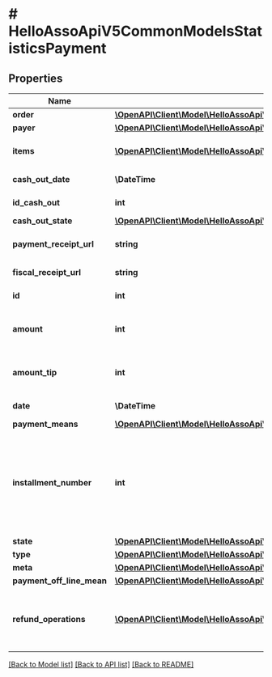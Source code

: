 # # HelloAssoApiV5CommonModelsStatisticsPayment

## Properties

Name | Type | Description | Notes
------------ | ------------- | ------------- | -------------
**order** | [**\OpenAPI\Client\Model\HelloAssoApiV5CommonModelsStatisticsOrderLight**](HelloAssoApiV5CommonModelsStatisticsOrderLight.md) |  | [optional]
**payer** | [**\OpenAPI\Client\Model\HelloAssoApiV5CommonModelsStatisticsPayer**](HelloAssoApiV5CommonModelsStatisticsPayer.md) |  | [optional]
**items** | [**\OpenAPI\Client\Model\HelloAssoApiV5CommonModelsStatisticsPaymentItem[]**](HelloAssoApiV5CommonModelsStatisticsPaymentItem.md) | Items linked to this payment | [optional]
**cash_out_date** | **\DateTime** | The date of the cash out | [optional]
**id_cash_out** | **int** | The id of the cash out | [optional]
**cash_out_state** | [**\OpenAPI\Client\Model\HelloAssoApiV5CommonModelsEnumsPaymentCashOutState**](HelloAssoApiV5CommonModelsEnumsPaymentCashOutState.md) |  | [optional]
**payment_receipt_url** | **string** | The Payment Receipt Url | [optional]
**fiscal_receipt_url** | **string** | The Fiscal Receipt Url | [optional]
**id** | **int** | The ID of the payment | [optional]
**amount** | **int** | Total Amount of the payment (in cents) | [optional]
**amount_tip** | **int** | Tip Amount of the payment (in cents) | [optional]
**date** | **\DateTime** | Date of the payment | [optional]
**payment_means** | [**\OpenAPI\Client\Model\HelloAssoApiV5CommonModelsEnumsPaymentMeans**](HelloAssoApiV5CommonModelsEnumsPaymentMeans.md) |  | [optional]
**installment_number** | **int** | Indicates the payment number (useful in the case of an order comprising payments with installments) | [optional]
**state** | [**\OpenAPI\Client\Model\HelloAssoApiV5CommonModelsEnumsPaymentState**](HelloAssoApiV5CommonModelsEnumsPaymentState.md) |  | [optional]
**type** | [**\OpenAPI\Client\Model\HelloAssoApiV5CommonModelsEnumsPaymentType**](HelloAssoApiV5CommonModelsEnumsPaymentType.md) |  | [optional]
**meta** | [**\OpenAPI\Client\Model\HelloAssoApiV5CommonModelsCommonMetaModel**](HelloAssoApiV5CommonModelsCommonMetaModel.md) |  | [optional]
**payment_off_line_mean** | [**\OpenAPI\Client\Model\HelloAssoApiV5CommonModelsEnumsPaymentMeans**](HelloAssoApiV5CommonModelsEnumsPaymentMeans.md) |  | [optional]
**refund_operations** | [**\OpenAPI\Client\Model\HelloAssoApiV5CommonModelsStatisticsRefundOperationLightModel[]**](HelloAssoApiV5CommonModelsStatisticsRefundOperationLightModel.md) | The refund operations information for the specific payment. | [optional]

[[Back to Model list]](../../README.md#models) [[Back to API list]](../../README.md#endpoints) [[Back to README]](../../README.md)

